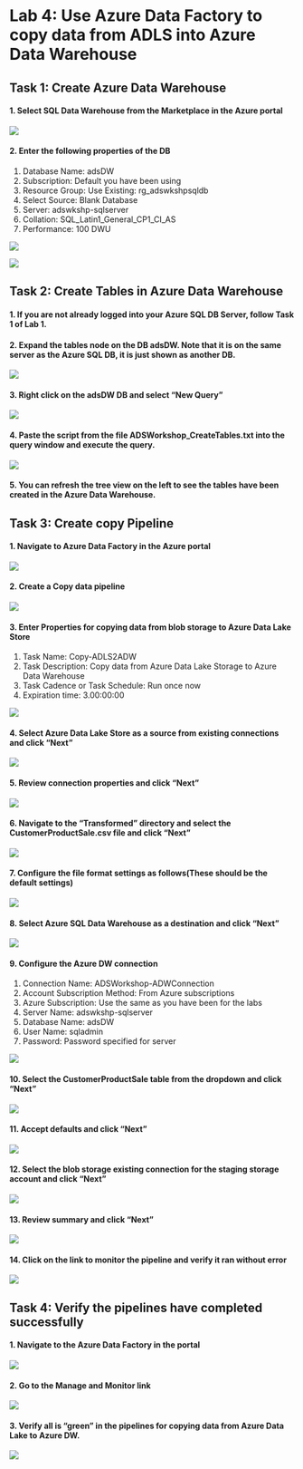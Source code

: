 # Lab 4: Use Azure Data Factory to copy data from ADLS into Azure Data Warehouse
## Task 1: Create Azure Data Warehouse
#### 1.	Select SQL Data Warehouse from the Marketplace in the Azure portal

![](/screenshots/Lab5/ADW01_1_ProvisionADW.png)
 
#### 2.	Enter the following properties of the DB
  1. Database Name: adsDW
  2. Subscription: Default you have been using
  3. Resource Group: Use Existing: rg_adswkshpsqldb
  4. Select Source: Blank Database
  5. Server: adswkshp-sqlserver<number>
  6. Collation: SQL_Latin1_General_CP1_CI_AS
  7. Performance: 100 DWU
 
 ![](/screenshots/Lab5/ADW01_2_ProvisionADWSettings.png)
 
 ![](/screenshots/Lab5/ADW01_3_ProvisionADWSettings.png)
 
## Task 2: Create Tables in Azure Data Warehouse
#### 1.	If you are not already logged into your Azure SQL DB Server, follow Task 1 of Lab 1.
#### 2.	Expand the tables node on the DB adsDW.  Note that it is on the same server as the Azure SQL DB, it is just shown as another DB.
 
 ![](/screenshots/Lab5/ADW01_DBTree.png)
 
#### 3.	Right click on the adsDW DB and select “New Query”

![](/screenshots/Lab5/ADW02_NewQuery.png)
 
#### 4.	Paste the script from the file ADSWorkshop_CreateTables.txt into the query window and execute the query.

![](/screenshots/Lab5/ADW03_QueryPaste.png)
 
#### 5.	You can refresh the tree view on the left to see the tables have been created in the Azure Data Warehouse.

## Task 3: Create copy Pipeline
#### 1.	Navigate to Azure Data Factory in the Azure portal

![](/screenshots/Lab5/ADW04_NavigateToADF.png)
 
#### 2.	Create a Copy data pipeline

![](/screenshots/Lab5/ADW05_CopyPipeline.png)
 
#### 3.	Enter Properties for copying data from blob storage to Azure Data Lake Store
  1. Task Name: Copy-ADLS2ADW
  2. Task Description: Copy data from Azure Data Lake Storage to Azure Data  Warehouse
  3. Task Cadence or Task Schedule: Run once now
  4. Expiration time: 3.00:00:00
  
![](/screenshots/Lab5/ADW06_CopyPipelineProperties.png)
 
#### 4.	Select Azure Data Lake Store as a source from existing connections and click “Next”

![](/screenshots/Lab5/ADW07_SelectDataSource.png)
 
#### 5.	Review connection properties and click “Next”

![](/screenshots/Lab5/ADW08_SourceConnProperties.png)
 
#### 6.	Navigate to the “Transformed” directory and select the CustomerProductSale.csv file and click “Next”

![](/screenshots/Lab5/ADW09_ChooseSourceInputFile.png)
 
#### 7.	Configure the file format settings as follows(These should be the default settings)

![](/screenshots/Lab5/ADW10_SourceFileFormat.png)
 
#### 8.	Select Azure SQL Data Warehouse as a destination and click “Next”

![](/screenshots/Lab5/ADW11_DestinationSelect.png)
 
#### 9.	Configure the Azure DW connection
  1. Connection Name: ADSWorkshop-ADWConnection
  2. Account Subscription Method: From Azure subscriptions
  3. Azure Subscription: Use the same as you have been for the labs
  4. Server Name: adswkshp-sqlserver
  5. Database Name: adsDW
  6. User Name: sqladmin
  7. Password: Password specified for server
  
  ![](/screenshots/Lab5/ADW12_DestinationConnection.png)
 
#### 10. Select the CustomerProductSale table from the dropdown and click “Next”

![](/screenshots/Lab5/ADW13_TableMapping.png)
 
#### 11. Accept defaults and click “Next”

![](/screenshots/Lab5/ADW14_SchemaMapping.png)
 
#### 12. Select the blob storage existing connection for the staging storage account and click “Next”

![](/screenshots/Lab5/ADW15_PipelinePerfSettings.png)

#### 13. Review summary and click “Next”

![](/screenshots/Lab5/ADW16_PipelineReviewSummary.png)
 
#### 14. Click on the link to monitor the pipeline and verify it ran without error

![](/screenshots/Lab5/ADW17_PipelineMonitor.png)
 
## Task 4: Verify the pipelines have completed successfully
#### 1.	Navigate to the Azure Data Factory in the portal

![](/screenshots/Lab5/ADW18_NavigateToADF.png)
 
#### 2.	Go to the Manage and Monitor link

![](/screenshots/Lab5/ADW19_ADFMonitorAndManage.png)
 
#### 3.	Verify all is “green” in the pipelines for copying data from Azure Data Lake to Azure DW.

![](/screenshots/Lab5/ADW20_MonitorAndManageGreen.png)
 
